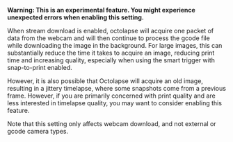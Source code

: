 **Warning:  This is an experimental feature.  You might experience unexpected errors when enabling this setting.**

When stream download is enabled, octolapse will acquire one packet of data from the webcam and will then continue to process the gcode file while downloading the image in the background.  For large images, this can substantially reduce the time it takes to acquire an image, reducing print time and increasing quality, especially when using the smart trigger with snap-to-print enabled.

However, it is also possible that Octolapse will acquire an old image, resulting in a jittery timelapse, where some snapshots come from a previous frame.  However, if you are primarily concerned with print quality and are less interested in timelapse quality, you may want to consider enabling this feature.

Note that this setting only affects webcam download, and not external or gcode camera types.
